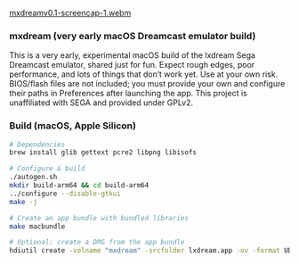 
[mxdreamv0.1-screencap-1.webm](https://github.com/user-attachments/assets/c9354f5f-a805-4a56-b92c-c669eb3768df)

### mxdream (very early macOS Dreamcast emulator build)
This is a very early, experimental macOS build of the lxdream Sega Dreamcast emulator, shared just for fun. Expect rough edges, poor performance, and lots of things that don’t work yet. Use at your own risk. BIOS/flash files are not included; you must provide your own and configure their paths in Preferences after launching the app. This project is unaffiliated with SEGA and provided under GPLv2.

### Build (macOS, Apple Silicon)
```bash
# Dependencies
brew install glib gettext pcre2 libpng libisofs

# Configure & build
./autogen.sh
mkdir build-arm64 && cd build-arm64
../configure --disable-gtkui
make -j

# Create an app bundle with bundled libraries
make macbundle

# Optional: create a DMG from the app bundle
hdiutil create -volname "mxdream" -srcfolder lxdream.app -ov -format UDZO mxdream.dmg
```

